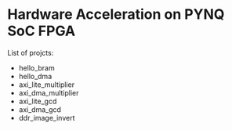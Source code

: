 # Hardware Acceleration on PYNQ SoC FPGA

List of projcts:
- hello_bram
- hello_dma
- axi_lite_multiplier
- axi_dma_multiplier
- axi_lite_gcd
- axi_dma_gcd
- ddr_image_invert
